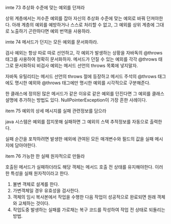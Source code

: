 imte 73 추상화 수준에 맞는 예외를 던져라

상위 계층에서는 저수준 예외를 잡아 자신의 추상화 수준에 맞는 예외로 바꿔 던져야한다.
아래 계층의 예외를 예방하거나 스스로 처리할 수 없고, 그 예외를 상위 계층에 그대로 노출하기
곤란하다면 예외 번역을 사용하라.

imte 74 메서드가 던지는 모든 예외를 문서화하라.

검사 예외는 항상 따로 따로 선언하고, 각 예외가 발생하는 상황을 자바독의 
@throws 태그를 사용하여 정확히 문서화하자.
메서드가 던질 수 있는 예외를 각각 @throws 태그로 문서화하되
비검사 예외는 메서드 선언의 throws 목록에 넣지말자.

자바독 유틸리티는 메서드 선언의 throws 절에 등장하고
메서드 주석의 @throws 태그에도 명시한 예외와
@throws 태그에만 명시한 예외를 시각적으로 구분해준다.

한 클래스에 정의된 많은 메서드가 같은 이유로 같은 예외를 던진다면
그 예외를 클래스 설명에 추가하는 방법도 있다.
NullPointerException이 가장 흔한 사례이다.

item 75 예외의 상세 메시지를 실패 관련정보를 담으라

java 시스템은 예외를 잡지못해 실패하면 
그 예외의 스택 추적정보를 자동으로 출력한다.

실패 순간을 포착하려면 발생한 예외에 관여된 모든 매개변수와 필드의 값을 실패 메시지에 담아야한다.

item 76 가능한 한 실패 원자적으로 만들라 

호출된 메서드가 실패하더라도 해당 객체는 메서드 호출 전 상태를 유지해야한다.
이러한 특성을 실패 원자적이라고 한다.
1. 불변 객체로 설계를 한다.
2. 가변객체일 경우 유효성을 검사한다.
3. 객체의 임시 복사본에서 작업을 수행한 다음 작업이 성공적으로 완료되면
원래 객체와 교체하는 것이다.
4. 작업도중 발생하는 실패를 가로채는 복구 코드를 작성하여 작업 전 상태로 되돌리는 방법.





